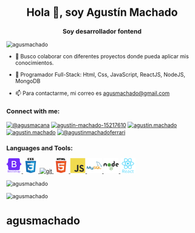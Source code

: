 <h1 align="center">Hola 👋, soy Agustín Machado</h1>
<h3 align="center">Soy desarrollador fontend</h3>

<p align="left"> <img src="https://komarev.com/ghpvc/?username=agusmachado&label=Profile%20views&color=0e75b6&style=flat" alt="agusmachado" /> </p>

- 👯 Busco colaborar con diferentes proyectos donde pueda aplicar mis conocimientos. 

- 🌱 Programador Full-Stack: Html, Css, JavaScript, ReactJS, NodeJS, MongoDB 

- 📫 Para contactarme, mi correo es agusmachado@gmail.com 

<h3 align="left">Connect with me:</h3>

<p align="left">

<a href="https://twitter.com/@agusmacana" target="blank"><img align="center" src="https://raw.githubusercontent.com/rahuldkjain/github-profile-readme-generator/master/src/images/icons/Social/twitter.svg" alt="@agusmacana" height="30" width="40" /></a>
<a href="https://linkedin.com/in/agustín-machado-15217610" target="blank"><img align="center" src="https://raw.githubusercontent.com/rahuldkjain/github-profile-readme-generator/master/src/images/icons/Social/linked-in-alt.svg" alt="agustín-machado-15217610" height="30" width="40" /></a>
<a href="https://fb.com/agustin.machado" target="blank"><img align="center" src="https://raw.githubusercontent.com/rahuldkjain/github-profile-readme-generator/master/src/images/icons/Social/facebook.svg" alt="agustin.machado" height="30" width="40" /></a>
<a href="https://instagram.com/agustin.machado" target="blank"><img align="center" src="https://raw.githubusercontent.com/rahuldkjain/github-profile-readme-generator/master/src/images/icons/Social/instagram.svg" alt="agustin.machado" height="30" width="40" /></a>
<a href="https://www.youtube.com/c/@agustinmachadoferrari" target="blank"><img align="center" src="https://raw.githubusercontent.com/rahuldkjain/github-profile-readme-generator/master/src/images/icons/Social/youtube.svg" alt="@agustinmachadoferrari" height="30" width="40" /></a>
</p>

<h3 align="left">Languages and Tools:</h3>
<p align="left"> <a href="https://getbootstrap.com" target="_blank" rel="noreferrer"> <img src="https://raw.githubusercontent.com/devicons/devicon/master/icons/bootstrap/bootstrap-plain-wordmark.svg" alt="bootstrap" width="40" height="40"/> </a> <a href="https://www.w3schools.com/css/" target="_blank" rel="noreferrer"> <img src="https://raw.githubusercontent.com/devicons/devicon/master/icons/css3/css3-original-wordmark.svg" alt="css3" width="40" height="40"/> </a> <a href="https://git-scm.com/" target="_blank" rel="noreferrer"> <img src="https://www.vectorlogo.zone/logos/git-scm/git-scm-icon.svg" alt="git" width="40" height="40"/> </a> <a href="https://www.w3.org/html/" target="_blank" rel="noreferrer"> <img src="https://raw.githubusercontent.com/devicons/devicon/master/icons/html5/html5-original-wordmark.svg" alt="html5" width="40" height="40"/> </a> <a href="https://developer.mozilla.org/en-US/docs/Web/JavaScript" target="_blank" rel="noreferrer"> <img src="https://raw.githubusercontent.com/devicons/devicon/master/icons/javascript/javascript-original.svg" alt="javascript" width="40" height="40"/> </a> <a href="https://www.mysql.com/" target="_blank" rel="noreferrer"> <img src="https://raw.githubusercontent.com/devicons/devicon/master/icons/mysql/mysql-original-wordmark.svg" alt="mysql" width="40" height="40"/> </a> <a href="https://nodejs.org" target="_blank" rel="noreferrer"> <img src="https://raw.githubusercontent.com/devicons/devicon/master/icons/nodejs/nodejs-original-wordmark.svg" alt="nodejs" width="40" height="40"/> </a> <a href="https://reactjs.org/" target="_blank" rel="noreferrer"> <img src="https://raw.githubusercontent.com/devicons/devicon/master/icons/react/react-original-wordmark.svg" alt="react" width="40" height="40"/> </a> </p>

<p><img align="center" src="https://github-readme-stats.vercel.app/api/top-langs?username=agusmachado&show_icons=true&locale=en&layout=compact" alt="agusmachado" /></p>

<p><img align="center" src="https://github-readme-streak-stats.herokuapp.com/?user=agusmachado&" alt="agusmachado" /></p>

# agusmachado
